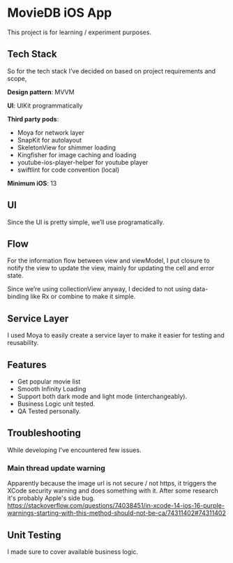 
# MovieDB iOS App

This project is for learning / experiment purposes.

## Tech Stack

So for the tech stack I’ve decided on based on project requirements and scope,

**Design pattern**: MVVM

**UI**: UIKit programmatically

**Third party pods**: 
- Moya for network layer
- SnapKit for autolayout
- SkeletonView for shimmer loading
- Kingfisher for image caching and loading
- youtube-ios-player-helper for youtube player
- swiftlint for code convention (local)

**Minimum iOS**: 13

## UI
Since the UI is pretty simple, we’ll use programatically.

## Flow
For the information flow between view and viewModel, I put closure to notify the view to update the view, mainly for updating the cell and error state. 

Since we’re using collectionView anyway, I decided to not using data-binding like Rx or combine to make it simple.

## Service Layer
I used Moya to easily create a service layer to make it easier for testing and reusability. 

## Features

- Get popular movie list
- Smooth Infinity Loading
- Support both dark mode and light mode (interchangeably).
- Business Logic unit tested.
- QA Tested personally.


## Troubleshooting

While developing I've encountered few issues.

### Main thread update warning
Apparently because the image url is not secure / not https, it triggers the XCode security warning and does something with it. After some research it's probably Apple's side bug. https://stackoverflow.com/questions/74038451/in-xcode-14-ios-16-purple-warnings-starting-with-this-method-should-not-be-ca/74311402#74311402

## Unit Testing
I made sure to cover available business logic.
